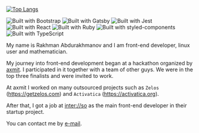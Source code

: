 <!-- ![GitHub stats](https://github-readme-stats.vercel.app/api?username=crystallographer&show_icons=true&theme=react&bg_color=22272E&count_private=true) -->
[![Top Langs](https://github-readme-stats.vercel.app/api/top-langs/?username=crystallographer&layout=compact&theme=react&bg_color=22272E&langs_count=8)](https://github.com/crystallographer)

![Built with Bootstrap](https://img.shields.io/badge/Bootstrap-7952B3.svg?style=for-the-badge&logo=Bootstrap&logoColor=white)
![Built with Gatsby](https://img.shields.io/badge/Gatsby-663399.svg?style=for-the-badge&logo=Gatsby&logoColor=white)
![Built with Jest](https://img.shields.io/badge/Jest-C21325.svg?style=for-the-badge&logo=Jest&logoColor=white)
![Built with React](https://img.shields.io/badge/React-61DAFB.svg?style=for-the-badge&logo=React&logoColor=black)
![Built with Ruby](https://img.shields.io/badge/Ruby-CC342D.svg?style=for-the-badge&logo=Ruby&logoColor=white)
![Built with styled-components](https://img.shields.io/badge/styledcomponents-DB7093.svg?style=for-the-badge&logo=styled-components&logoColor=white)
![Built with TypeScript](https://img.shields.io/badge/TypeScript-3178C6.svg?style=for-the-badge&logo=TypeScript&logoColor=white)

My name is Rakhman Abdurakhmanov and I am front-end developer, linux user and mathematician.

My journey into front-end development began at a hackathon organized by [axmit](https://axmit.com). I participated in it together with a team of other guys. We were in the top three finalists and were invited to work.

At axmit I worked on many outsourced projects such as `Zelos` (https://getzelos.com) and `Activatica` (https://activatica.org).

After that, I got a job at [inter://so](https://interso.ru/) as the main front-end developer in their startup project.

You can contact me by [e-mail](<mailto:madliani@hotmail.com>).
